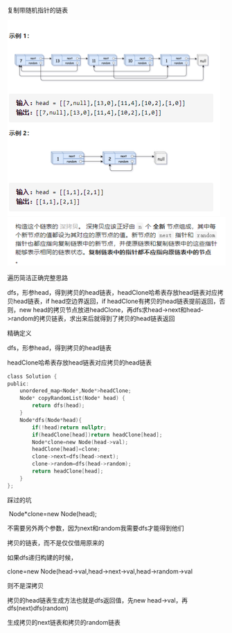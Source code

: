 复制带随机指针的链表

![img](image/1627991923411.png)![img](image/1627991936742.png)

遍历简洁正确完整思路

dfs，形参head，得到拷贝的head链表，headClone哈希表存放head链表对应拷贝head链表，if head空边界返回，if headClone有拷贝的head链表提前返回，否则，new head的拷贝节点放进headClone，再dfs求head->next和head->random的拷贝链表，求出来后就得到了拷贝的head链表返回

精确定义

dfs，形参head，得到拷贝的head链表

headClone哈希表存放head链表对应拷贝的head链表

```c
class Solution {
public:
    unordered_map<Node*,Node*>headClone;
    Node* copyRandomList(Node* head) {
        return dfs(head);
    }
    Node*dfs(Node*head){
        if(!head)return nullptr;
        if(headClone[head])return headClone[head];
        Node*clone=new Node(head->val);
        headClone[head]=clone;
        clone->next=dfs(head->next);
        clone->random=dfs(head->random);
        return headClone[head];
    }
};
```

踩过的坑

​    Node*clone=new Node(head);

不需要另外两个参数，因为next和random我需要dfs才能得到他们

拷贝的链表，而不是仅仅借用原来的

如果dfs递归构建的时候，

clone=new Node(head->val,head->next->val,head->random->val

则不是深拷贝

拷贝的head链表生成方法也就是dfs返回值，先new head->val，再dfs(next)dfs(random)

生成拷贝的next链表和拷贝的random链表